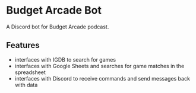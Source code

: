 # Budget Arcade Bot

A Discord bot for Budget Arcade podcast.

## Features

- interfaces with IGDB to search for games
- interfaces with Google Sheets and searches for game matches in the spreadsheet
- interfaces with Discord to receive commands and send messages back with data